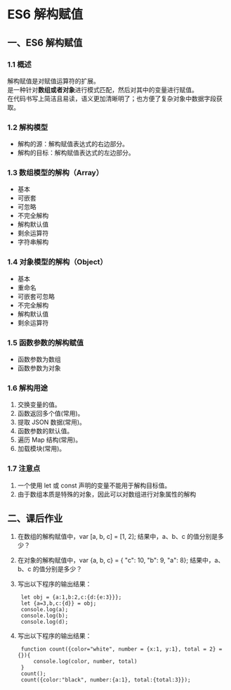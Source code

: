# ES6 解构赋值

## 一、ES6 解构赋值

### 1.1 概述

解构赋值是对赋值运算符的扩展。  
是一种针对**数组或者对象**进行模式匹配，然后对其中的变量进行赋值。  
在代码书写上简洁且易读，语义更加清晰明了；也方便了复杂对象中数据字段获取。

### 1.2 解构模型

* 解构的源：解构赋值表达式的右边部分。
* 解构的目标：解构赋值表达式的左边部分。

### 1.3 数组模型的解构（Array）

* 基本
* 可嵌套
* 可忽略
* 不完全解构
* 解构默认值
* 剩余运算符
* 字符串解构

### 1.4 对象模型的解构（Object）

* 基本
* 重命名
* 可嵌套可忽略
* 不完全解构
* 解构默认值
* 剩余运算符

### 1.5 函数参数的解构赋值

* 函数参数为数组
* 函数参数为对象

### 1.6 解构用途

1. 交换变量的值。
2. 函数返回多个值(常用)。
3. 提取 JSON 数据(常用)。
4. 函数参数的默认值。
5. 遍历 Map 结构(常用)。
6. 加载模块(常用)。

### 1.7 注意点

1. 一个使用 let 或 const 声明的变量不能用于解构目标值。
2. 由于数组本质是特殊的对象，因此可以对数组进行对象属性的解构

## 二、课后作业

1. 在数组的解构赋值中，var [a, b, c] = [1, 2]; 结果中，a、b、c 的值分别是多少？

2. 在对象的解构赋值中，var {a, b, c} = { "c": 10, "b": 9, "a": 8}; 结果中，a、b、c 的值分别是多少？

3. 写出以下程序的输出结果：

        let obj = {a:1,b:2,c:{d:{e:3}}};
        let {a=3,b,c:{d}} = obj;
        console.log(a);
        console.log(b);
        console.log(d);

4. 写出以下程序的输出结果：

        function count({color="white", number = {x:1, y:1}, total = 2} = {}){
            console.log(color, number, total)
        }
        count();
        count({color:"black", number:{a:1}, total:{total:3}});
